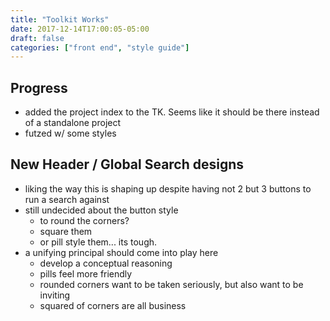 ```yaml
---
title: "Toolkit Works"
date: 2017-12-14T17:00:05-05:00
draft: false
categories: ["front end", "style guide"]
---
```

## Progress

* added the project index to the TK. Seems like it should be there instead of a standalone project
* futzed w/ some styles

## New Header / Global Search designs
* liking the way this is shaping up despite having not 2 but 3 buttons to run a search against
* still undecided about the button style
  - to round the corners?
  - square them
  - or pill style them... its tough.
* a unifying principal should come into play here
  - develop a conceptual reasoning
  - pills feel more friendly
  - rounded corners want to be taken seriously, but also want to be inviting
  - squared of corners are all business
